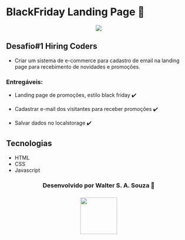 # BlackFriday Landing Page 🛒
<p align="center">
 <img src="https://i.pinimg.com/564x/df/c6/3c/dfc63ca27a0680d09024067d5f2464da.jpg">
</p>

## Desafio#1 Hiring Coders 
- Criar um sistema de e-commerce para cadastro de email na landing page para recebimento de novidades e promoções.

### Entregáveis: 

- Landing page de promoções, estilo black friday ✔️

- Cadastrar e-mail dos visitantes para receber promoções ✔️

- Salvar dados no localstorage ✔️

## Tecnologias  
- HTML
- CSS
- Javascript

<h3 align="center"> Desenvolvido por Walter S. A. Souza 🚀</h3>
<h3 align="center">
<a href="https://www.linkedin.com/in/wsasouza/" target="_blank">
  <img src="https://img.shields.io/badge/-LinkedIn-511281?style=flat&logo=linkedin&logoColor=white" width="100px">
</a> </h3>
